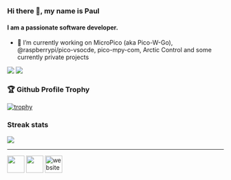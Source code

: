 ### Hi there 👋, my name is Paul
#### I am a passionate software developer.

- 🔭 I’m currently working on MicroPico (aka Pico-W-Go), @raspberrypi/pico-vsocde, pico-mpy-com, Arctic Control and some currently private projects

<div align="left">
  <img src="https://github-readme-stats.vercel.app/api?username=paulober&show_icons=true&count_private=true&theme=transparent&hide_border=true"/>
  <img src="https://github-readme-stats.vercel.app/api/top-langs/?username=paulober&layout=compact&theme=transparent&hide_border=true"/>
 </div>

### 🏆 Github Profile Trophy

[![trophy](https://github-profile-trophy.vercel.app/?username=paulober&theme=onedark&rank=-C,-B&margin-w=15&margin-h=15&no-bg=true&no-frame=true)](https://github.com/ryo-ma/github-profile-trophy)

### Streak stats

<a href="http://www.github.com/paulober"><img src="https://github-readme-streak-stats.herokuapp.com/?user=paulober&stroke=ffffff&background=1c1917&ring=0891b2&fire=0891b2&currStreakNum=ffffff&currStreakLabel=0891b2&sideNums=ffffff&sideLabels=ffffff&dates=ffffff&hide_border=true" /></a>

----

<p align="left">
  <a href="https://discord.com/users/paulober#5008" target="_blank" rel="noreferrer"><img src="https://raw.githubusercontent.com/danielcranney/readme-generator/main/public/icons/socials/discord.svg" width="40" height="40" /></a> <a href="https://www.github.com/paulober" target="_blank" rel="noreferrer"><img src="https://raw.githubusercontent.com/danielcranney/readme-generator/main/public/icons/socials/github-dark.svg" width="40" height="40" /></a>
  <a href="https://paulober.dev" target="_blank" rel="noreferrer"><img src='https://cdn.jsdelivr.net/npm/simple-icons@3.0.1/icons/icloud.svg' alt='website' height='40'></a>
</p>



